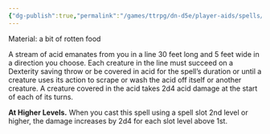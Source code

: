 ```yaml
---
{"dg-publish":true,"permalink":"/games/ttrpg/dn-d5e/player-aids/spells/level-1/tasha-s-caustic-brew/","tags":["TTRPG/DND/5e","concentration","verbal","somatic","material"]}
---
```



Material: a bit of rotten food

A stream of acid emanates from you in a line 30 feet long and 5 feet wide in a direction you choose. Each creature in the line must succeed on a Dexterity saving throw or be covered in acid for the spell’s duration or until a creature uses its action to scrape or wash the acid off itself or another creature. A creature covered in the acid takes 2d4 acid damage at the start of each of its turns.

**At Higher Levels.** When you cast this spell using a spell slot 2nd level or higher, the damage increases by 2d4 for each slot level above 1st.